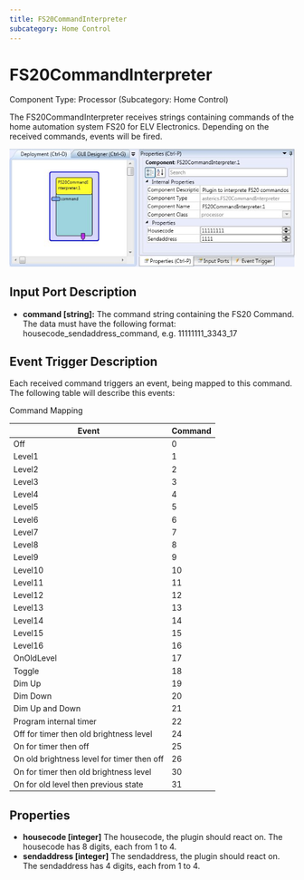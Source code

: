 ```yaml
---
title: FS20CommandInterpreter
subcategory: Home Control
---
```


# FS20CommandInterpreter

Component Type: Processor (Subcategory: Home Control)

The FS20CommandInterpreter receives strings containing commands of the home automation system FS20 for ELV Electronics. Depending on the received commands, events will be fired.

![FS20 Command Interpreter Plugin](./img/fs20command.jpg "FS20 Command Interpreter Plugin")

## Input Port Description

- **command \[string\]:** The command string containing the FS20 Command. The data must have the following format: housecode_sendaddress_command, e.g. 11111111_3343_17

## Event Trigger Description

Each received command triggers an event, being mapped to this command. The following table will describe this events:

Command Mapping

| Event                                      | Command |
| ------------------------------------------ | ------- |
| Off                                        | 0       |
| Level1                                     | 1       |
| Level2                                     | 2       |
| Level3                                     | 3       |
| Level4                                     | 4       |
| Level5                                     | 5       |
| Level6                                     | 6       |
| Level7                                     | 7       |
| Level8                                     | 8       |
| Level9                                     | 9       |
| Level10                                    | 10      |
| Level11                                    | 11      |
| Level12                                    | 12      |
| Level13                                    | 13      |
| Level14                                    | 14      |
| Level15                                    | 15      |
| Level16                                    | 16      |
| OnOldLevel                                 | 17      |
| Toggle                                     | 18      |
| Dim Up                                     | 19      |
| Dim Down                                   | 20      |
| Dim Up and Down                            | 21      |
| Program internal timer                     | 22      |
| Off for timer then old brightness level    | 24      |
| On for timer then off                      | 25      |
| On old brightness level for timer then off | 26      |
| On for timer then old brightness level     | 30      |
| On for old level then previous state       | 31      |

## Properties

- **housecode \[integer\]** The housecode, the plugin should react on. The housecode has 8 digits, each from 1 to 4.
- **sendaddress \[integer\]** The sendaddress, the plugin should react on. The sendaddress has 4 digits, each from 1 to 4.
